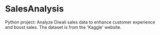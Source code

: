 # SalesAnalysis

Python project: Analyze Diwali sales data to enhance customer experience and boost sales.
The dataset is from the 'Kaggle' website.
